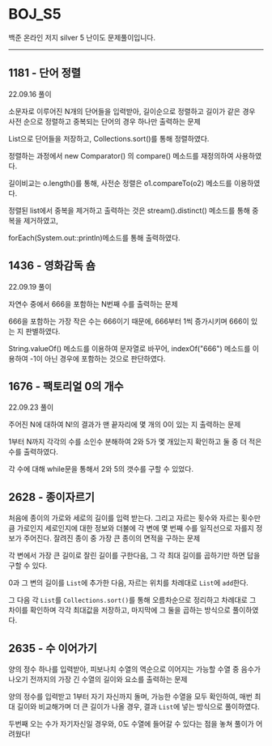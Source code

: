 # BOJ_S5
백준 온라인 저지 silver 5 난이도 문제풀이입니다.

---

## 1181 - 단어 정렬

22.09.16 풀이

소문자로 이루어진 N개의 단어들을 입력받아, 길이순으로 정렬하고 길이가 같은 경우 사전 순으로 정렬하고 중복되는 단어의 경우 하나만 출력하는 문제

List<String>으로 단어들을 저장하고, Collections.sort()를 통해 정렬하였다.

정렬하는 과정에서 new Comparator<String>() 의 compare() 메소드를 재정의하여 사용하였다.

길이비교는 o.length()를 통해, 사전순 정렬은 o1.compareTo(o2) 메소드를 이용하였다.

정렬된 list에서 중복을 제거하고 출력하는 것은 stream().distinct() 메소드를 통해 중복을 제거하였고,

forEach(System.out::println)메소드를 통해 출력하였다.

## 1436 - 영화감독 숌

22.09.19 풀이

자연수 중에서 666을 포함하는 N번째 수를 출력하는 문제

666을 포함하는 가장 작은 수는 666이기 때문에, 666부터 1씩 증가시키며 666이 있는 지 판별하였다.

String.valueOf() 메소드를 이용하여 문자열로 바꾸어, indexOf("666") 메소드를 이용하여 -1이 아닌 경우에 포함하는 것으로 판단하였다.

## 1676 - 팩토리얼 0의 개수

22.09.23 풀이

주어진 N에 대하여 N!의 결과가 맨 끝자리에 몇 개의 0이 있는 지 출력하는 문제

1부터 N까지 각각의 수를 소인수 분해하여 2와 5가 몇 개있는지 확인하고 둘 중 더 적은 수를 출력하였다.

각 수에 대해 while문을 통해서 2와 5의 갯수를 구할 수 있었다.

## 2628 - 종이자르기

처음에 종이의 가로와 세로의 길이를 입력 받는다. 그리고 자르는 횟수와 자르는 횟수만큼 가로인지 세로인지에 대한 정보와 더불에 각 변에 몇 번째 수를 일직선으로 자를지 정보가 주어진다. 잘려진 종이 중 가장 큰 종이의 면적을 구하는 문제

각 변에서 가장 큰 길이로 잘린 길이를 구한다음, 그 각 최대 길이를 곱하기만 하면 답을 구할 수 있다.

0과 그 변의 길이를 `List`에 추가한 다음, 자르는 위치를 차례대로 `List`에 `add`한다.

그 다음 각 `List`를 `Collections.sort()`를 통해 오름차순으로 정리하고 차례대로 그 차이를 확인하며 각각 최대값을 저장하고, 마지막에 그 둘을 곱하는 방식으로 풀이하였다.

## 2635 - 수 이어가기

양의 정수 하나를 입력받아, 피보나치 수열의 역순으로 이어지는 가능할 수열 중 음수가 나오기 전까지의 가장 긴 수열의 길이와 요소를 출력하는 문제

양의 정수를 입력받고 1부터 자기 자신까지 돌며, 가능한 수열을 모두 확인하여, 매번 최대 길이와 비교해가며 더 큰 길이가 나올 경우, 결과 `List`에 넣는 방식으로 풀이하였다.

두번째 오는 수가 자기자신일 경우와, 0도 수열에 들어갈 수 있다는 점을 놓쳐 풀이가 어려웠다!

